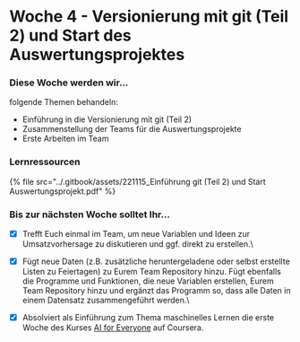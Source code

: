 # Woche 4 - Versionierung mit git (Teil 2) und Start des Auswertungsprojektes

### Diese Woche werden wir...

folgende Themen behandeln:

* Einführung in die Versionierung mit git (Teil 2)
* Zusammenstellung der Teams für die Auswertungsprojekte
* Erste Arbeiten im Team

### Lernressourcen

{% file src="../.gitbook/assets/221115_Einführung git (Teil 2) und Start Auswertungsprojekt.pdf" %}

### Bis zur nächsten Woche solltet Ihr...

* [x] Trefft Euch einmal im Team, um neue Variablen und Ideen zur Umsatzvorhersage zu diskutieren und ggf. direkt zu erstellen.\

* [x] Fügt neue Daten (z.B. zusätzliche heruntergeladene oder selbst erstellte Listen zu Feiertagen) zu Eurem Team Repository hinzu. Fügt ebenfalls die Programme und Funktionen, die neue Variablen erstellen, Eurem Team Repository hinzu und ergänzt das Programm so, dass alle Daten in einem Datensatz zusammengeführt werden.\

* [x] Absolviert als Einführung zum Thema maschinelles Lernen die erste Woche des Kurses [AI for Everyone](https://www.coursera.org/learn/ai-for-everyone) auf Coursera.
